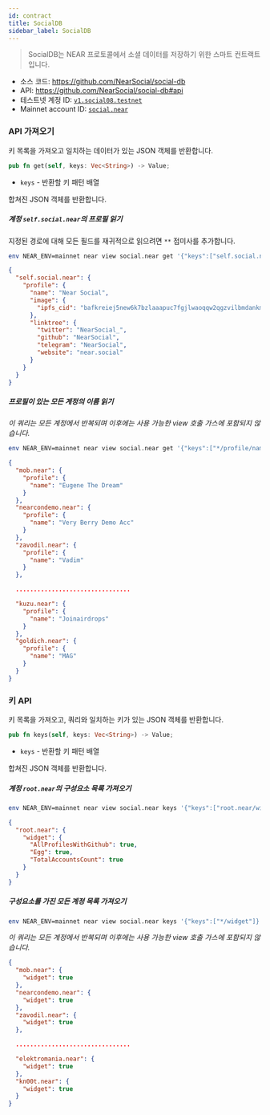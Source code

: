 ```yaml
---
id: contract
title: SocialDB
sidebar_label: SocialDB
---
```


> SocialDB는 NEAR 프로토콜에서 소셜 데이터를 저장하기 위한 스마트 컨트랙트입니다.

- 소스 코드: https://github.com/NearSocial/social-db
- API: https://github.com/NearSocial/social-db#api
- 테스트넷 계정 ID: [`v1.social08.testnet`](https://explorer.testnet.near.org/accounts/v1.social08.testnet)
- Mainnet account ID: [`social.near`](https://nearblocks.io/address/social.near)

### API 가져오기

키 목록을 가져오고 일치하는 데이터가 있는 JSON 객체를 반환합니다.

```rust
pub fn get(self, keys: Vec<String>) -> Value;
```

- `keys` - 반환할 키 패턴 배열

합쳐진 JSON 객체를 반환합니다.

##### 계정 `self.social.near`의 프로필 읽기

지정된 경로에 대해 모든 필드를 재귀적으로 읽으려면 `**` 접미사를 추가합니다.

```bash
env NEAR_ENV=mainnet near view social.near get '{"keys":["self.social.near/profile/**"]}'
```

```json
{
  "self.social.near": {
    "profile": {
      "name": "Near Social",
      "image": {
        "ipfs_cid": "bafkreiej5new6k7bzlaaapuc7fgjlwaoqqw2qgzvilbmdankmfxw7siw6q"
      },
      "linktree": {
        "twitter": "NearSocial_",
        "github": "NearSocial",
        "telegram": "NearSocial",
        "website": "near.social"
      }
    }
  }
}
```


##### 프로필이 있는 모든 계정의 이름 읽기

_이 쿼리는 모든 계정에서 반복되며 이후에는 사용 가능한 view 호출 가스에 포함되지 않습니다._

```bash
env NEAR_ENV=mainnet near view social.near get '{"keys":["*/profile/name"]}'
```

```json
{
  "mob.near": {
    "profile": {
      "name": "Eugene The Dream"
    }
  },
  "nearcondemo.near": {
    "profile": {
      "name": "Very Berry Demo Acc"
    }
  },
  "zavodil.near": {
    "profile": {
      "name": "Vadim"
    }
  },

  ................................

  "kuzu.near": {
    "profile": {
      "name": "Joinairdrops"
    }
  },
  "goldich.near": {
    "profile": {
      "name": "MAG"
    }
  }
}
```

### 키 API

키 목록을 가져오고, 쿼리와 일치하는 키가 있는 JSON 객체를 반환합니다.

```rust
pub fn keys(self, keys: Vec<String>) -> Value;
```

- `keys` - 반환할 키 패턴 배열

합쳐진 JSON 객체를 반환합니다.

##### 계정 `root.near`의 구성요소 목록 가져오기

```bash
env NEAR_ENV=mainnet near view social.near keys '{"keys":["root.near/widget/*"]}'
```

```json
{
  "root.near": {
    "widget": {
      "AllProfilesWithGithub": true,
      "Egg": true,
      "TotalAccountsCount": true
    }
  }
}
```

##### 구성요소를 가진 모든 계정 목록 가져오기

```bash
env NEAR_ENV=mainnet near view social.near keys '{"keys":["*/widget"]}'
```

_이 쿼리는 모든 계정에서 반복되며 이후에는 사용 가능한 view 호출 가스에 포함되지 않습니다._

```json
{
  "mob.near": {
    "widget": true
  },
  "nearcondemo.near": {
    "widget": true
  },
  "zavodil.near": {
    "widget": true
  },

  ................................

  "elektromania.near": {
    "widget": true
  },
  "kn00t.near": {
    "widget": true
  }
}
```

